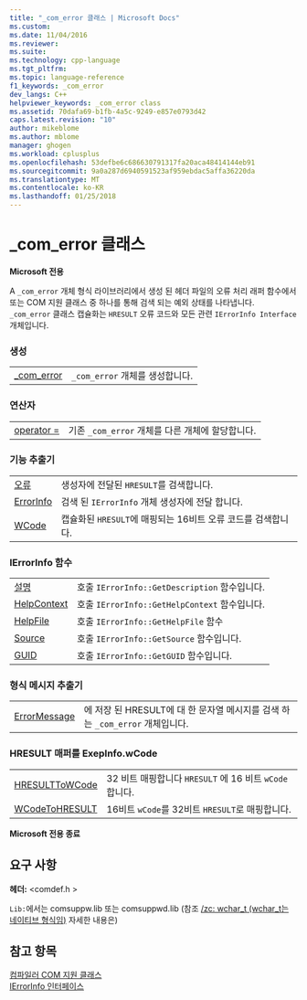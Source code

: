 ```yaml
---
title: "_com_error 클래스 | Microsoft Docs"
ms.custom: 
ms.date: 11/04/2016
ms.reviewer: 
ms.suite: 
ms.technology: cpp-language
ms.tgt_pltfrm: 
ms.topic: language-reference
f1_keywords: _com_error
dev_langs: C++
helpviewer_keywords: _com_error class
ms.assetid: 70dafa69-b1fb-4a5c-9249-e857e0793d42
caps.latest.revision: "10"
author: mikeblome
ms.author: mblome
manager: ghogen
ms.workload: cplusplus
ms.openlocfilehash: 53defbe6c686630791317fa20aca48414144eb91
ms.sourcegitcommit: 9a0a287d6940591523af959ebdac5affa36220da
ms.translationtype: MT
ms.contentlocale: ko-KR
ms.lasthandoff: 01/25/2018
---
```

# <a name="comerror-class"></a>_com_error 클래스
**Microsoft 전용**  
  
 A `_com_error` 개체 형식 라이브러리에서 생성 된 헤더 파일의 오류 처리 래퍼 함수에서 또는 COM 지원 클래스 중 하나를 통해 검색 되는 예외 상태를 나타냅니다. `_com_error` 클래스 캡슐화는 `HRESULT` 오류 코드와 모든 관련 `IErrorInfo Interface` 개체입니다.  
  
### <a name="construction"></a>생성  
  
|||  
|-|-|  
|[_com_error](../cpp/com-error-com-error.md)|`_com_error` 개체를 생성합니다.|  
  
### <a name="operators"></a>연산자  
  
|||  
|-|-|  
|[operator =](../cpp/com-error-operator-equal.md)|기존 `_com_error` 개체를 다른 개체에 할당합니다.|  
  
### <a name="extractor-functions"></a>기능 추출기  
  
|||  
|-|-|  
|[오류](../cpp/com-error-error.md)|생성자에 전달된 `HRESULT`를 검색합니다.|  
|[ErrorInfo](../cpp/com-error-errorinfo.md)|검색 된 `IErrorInfo` 개체 생성자에 전달 합니다.|  
|[WCode](../cpp/com-error-wcode.md)|캡슐화된 `HRESULT`에 매핑되는 16비트 오류 코드를 검색합니다.|  
  
### <a name="ierrorinfo-functions"></a>IErrorInfo 함수  
  
|||  
|-|-|  
|[설명](../cpp/com-error-description.md)|호출 `IErrorInfo::GetDescription` 함수입니다.|  
|[HelpContext](../cpp/com-error-helpcontext.md)|호출 `IErrorInfo::GetHelpContext` 함수입니다.|  
|[HelpFile](../cpp/com-error-helpfile.md)|호출 `IErrorInfo::GetHelpFile` 함수|  
|[Source](../cpp/com-error-source.md)|호출 `IErrorInfo::GetSource` 함수입니다.|  
|[GUID](../cpp/com-error-guid.md)|호출 `IErrorInfo::GetGUID` 함수입니다.|  
  
### <a name="format-message-extractor"></a>형식 메시지 추출기  
  
|||  
|-|-|  
|[ErrorMessage](../cpp/com-error-errormessage.md)|에 저장 된 HRESULT에 대 한 문자열 메시지를 검색 하는 `_com_error` 개체입니다.|  
  
### <a name="exepinfowcode-to-hresult-mappers"></a>HRESULT 매퍼를 ExepInfo.wCode  
  
|||  
|-|-|  
|[HRESULTToWCode](../cpp/com-error-hresulttowcode.md)|32 비트 매핑합니다 `HRESULT` 에 16 비트 `wCode`합니다.|  
|[WCodeToHRESULT](../cpp/com-error-wcodetohresult.md)|16비트 `wCode`를 32비트 `HRESULT`로 매핑합니다.|  
  
**Microsoft 전용 종료**  
  
## <a name="requirements"></a>요구 사항  
 **헤더:** \<comdef.h >  
  
 `Lib:`에서는 comsuppw.lib 또는 comsuppwd.lib (참조 [/zc: wchar_t (wchar_t는 네이티브 형식임)](../build/reference/zc-wchar-t-wchar-t-is-native-type.md) 자세한 내용은)  
  
## <a name="see-also"></a>참고 항목  
 [컴파일러 COM 지원 클래스](../cpp/compiler-com-support-classes.md)   
 [IErrorInfo 인터페이스](http://msdn.microsoft.com/en-us/4dda6909-2d9a-4727-ae0c-b5f90dcfa447)